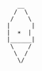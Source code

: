       __
      /  \
     /    \
    |      |
    |  ☀️  |
    |______|
     \    /
      \  /
       \/